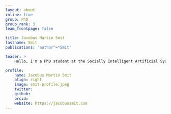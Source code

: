 ```yaml
---
layout: about
inline: true
group: PhD
group_rank: 3
team_frontpage: false

title: Jacobus Martin Smit
lastname: Smit
publications: 'author^=*Smit'

teaser: >
    Hello, I'm a PhD student at the Socially Intelligent Artificial Systems group at the University of Amsterdam. I'm currently working on the dynamics of cooperation through indirect reciprocity, if you're working on something similar, try my implementation or get in contact with me to see if we can adapt it to your problem.

profile:
    name: Jacobus Martin Smit
    align: right
    image: smit-profile.jpeg
    twitter: 
    github: 
    orcid: 
    website: https://jacobussmit.com
---
```


